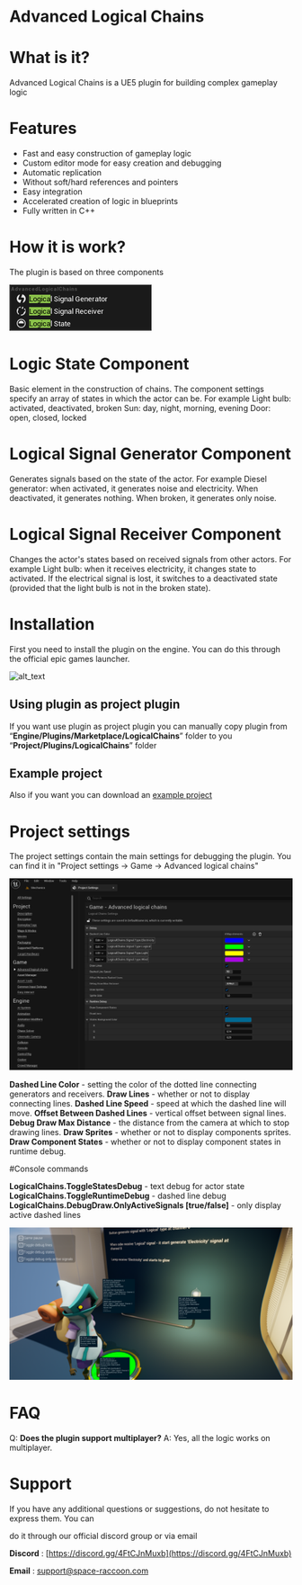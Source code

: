 # Advanced Logical Chains
# What is it?
Advanced Logical Chains is a UE5 plugin for building complex gameplay logic

# Features

* Fast and easy construction of gameplay logic
* Custom editor mode for easy creation and debugging
* Automatic replication
* Without soft/hard references and pointers
* Easy integration
* Accelerated creation of logic in blueprints
* Fully written in C++


# How it is work?

The plugin is based on three components

![alt_text](images/image_1.png "components")

# Logic State Component
Basic element in the construction of chains. The component settings specify an array of states in which the actor can be.
For example
Light bulb: activated, deactivated, broken
Sun: day, night, morning, evening
Door: open, closed, locked

# Logical Signal Generator Component
Generates signals based on the state of the actor.
For example
Diesel generator: when activated, it generates noise and electricity. When deactivated, it generates nothing. When broken, it generates only noise.

# Logical Signal Receiver Component
Changes the actor's states based on received signals from other actors.
For example
Light bulb: when it receives electricity, it changes state to activated. If the electrical signal is lost, it switches to a deactivated state (provided that the light bulb is not in the broken state).


# Installation

First you need to install the plugin on the engine. You can do this through the official epic games launcher.

![alt_text](images/image_2.png "Installation")


## Using plugin as project plugin

If you want use plugin as project plugin you can manually copy plugin from “**Engine/Plugins/Marketplace/LogicalChains**” folder to you “**Project/Plugins/LogicalChains**” folder


## Example project

Also if you want you can download an [example project](https://github.com/SpaceRaccoonGameStudio/AdvancedLogicalChains)


# Project settings

The project settings contain the main settings for debugging the plugin. You can find it in "Project settings -> Game -> Advanced logical chains"

![alt_text](images/image_3.png "Project settings")

**Dashed Line Color** - setting the color of the dotted line connecting generators and receivers.
**Draw Lines** - whether or not to display connecting lines.
**Dashed Line Speed** - speed at which the dashed line will move.
**Offset Between Dashed Lines** - vertical offset between signal lines.
**Debug Draw Max Distance** - the distance from the camera at which to stop drawing lines.
**Draw Sprites** - whether or not to display components sprites.
**Draw Component States** - whether or not to display component states in runtime debug.

#Console commands

**LogicalChains.ToggleStatesDebug** - text debug for actor state
**LogicalChains.ToggleRuntimeDebug** - dashed line debug
**LogicalChains.DebugDraw.OnlyActiveSignals [true/false]** - only display active dashed lines

![alt_text](images/debug_states.png "debug states")

# FAQ

Q: **Does the plugin support multiplayer?** 
A: Yes, all the logic works on multiplayer.

# Support

If you have any additional questions or suggestions, do not hesitate to express them. You can

do it through our official discord group or via email

**Discord** : [https://discord.gg/4FtCJnMuxb](https://discord.gg/4FtCJnMuxb)

**Email** : [support@space-raccoon.com](mailto:support@space-raccoon.com)
